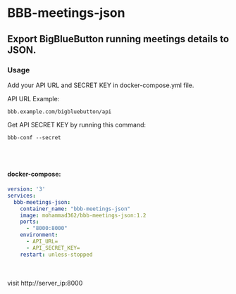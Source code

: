 # BBB-meetings-json
## Export BigBlueButton running meetings details to JSON.

### Usage

Add your API URL and SECRET KEY in docker-compose.yml file.  

API URL Example:
```
bbb.example.com/bigbluebutton/api
```

Get API SECRET KEY by running this command:
```
bbb-conf --secret
```

<br /><br />
#### docker-compose:
```yaml
version: '3' 
services: 
  bbb-meetings-json:
    container_name: "bbb-meetings-json"
    image: mohammad362/bbb-meetings-json:1.2
    ports:
      - "8000:8000"
    environment:
      - API_URL=
      - API_SECRET_KEY=
    restart: unless-stopped
```
<br /><br />
visit http://server_ip:8000
